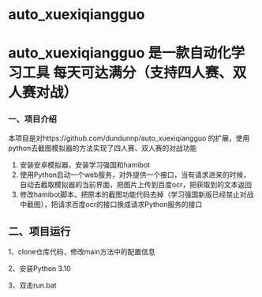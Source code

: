 # auto_xuexiqiangguo

# auto_xuexiqiangguo 是一款自动化学习工具 每天可达满分（支持四人赛、双人赛对战）

### 一、项目介绍

本项目是对https://github.com/dundunnp/auto_xuexiqiangguo 的扩展，使用python去截图模拟器的方法实现了四人赛、双人赛的对战功能
1. 安装安卓模拟器，安装学习强国和hamibot
2. 使用Python启动一个web服务，对外提供一个接口，当有请求进来的时候，自动去截取模拟器的当前界面，把图片上传到百度ocr，把获取到的文本返回
3. 修改hamibot脚本，把原本的截图功能代码去掉（学习强国新版已经禁止对战中截图），把请求百度ocr的接口换成请求Python服务的接口

## 二、项目运行

1、clone仓库代码，修改main方法中的配置信息

2、安装Python 3.10

3、双击run.bat
